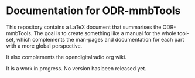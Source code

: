 Documentation for ODR-mmbTools
==============================

This repository contains a LaTeX document that summarises the ODR-mmbTools.
The goal is to create something like a manual for the whole tool-set, which
complements the man-pages and documentation for each part with a more
global perspective.

It also complements the opendigitalradio.org wiki.

It is a work in progress. No version has been released yet.


